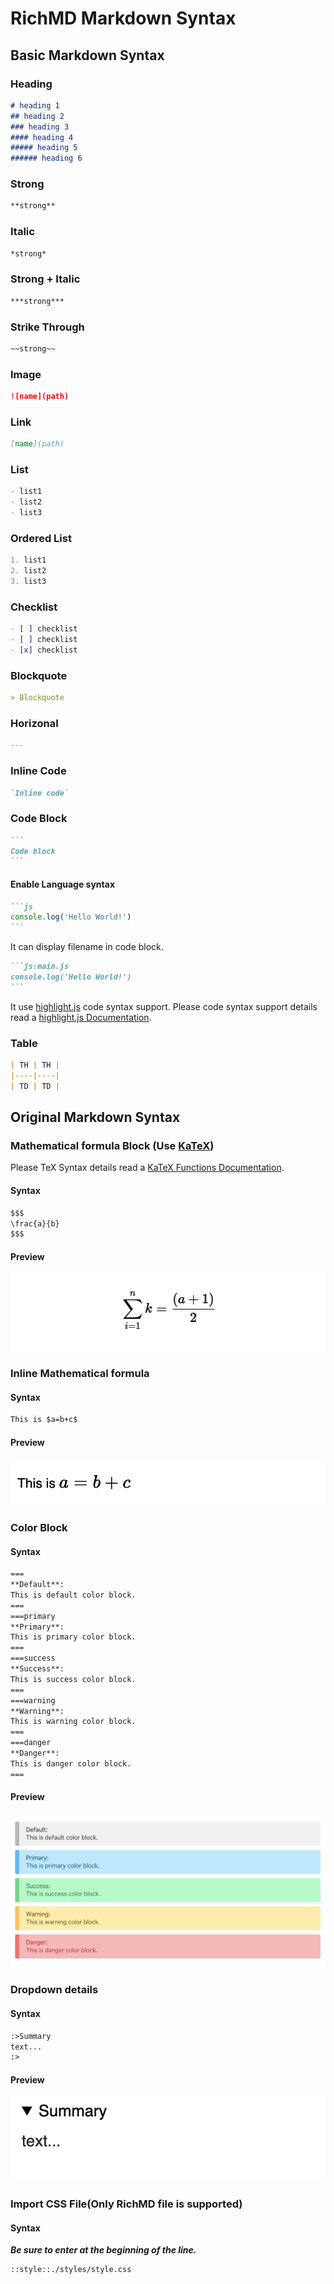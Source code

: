 # RichMD Markdown Syntax
## Basic Markdown Syntax
### Heading
```markdown
# heading 1
## heading 2
### heading 3
#### heading 4
##### heading 5
###### heading 6
```

### Strong
```markdown
**strong**
```

### Italic
```markdown
*strong*
```

### Strong + Italic
```markdown
***strong***
```

### Strike Through
```markdown
~~strong~~
```

### Image
```markdown
![name](path)
```

### Link
```markdown
[name](path)
```

### List
```markdown
- list1
- list2
- list3
```

### Ordered List
```markdown
1. list1
2. list2
3. list3
```

### Checklist
```markdown
- [ ] checklist
- [ ] checklist
- [x] checklist
```

### Blockquote
```markdown
> Blockquote
```

### Horizonal
```markdown
---
```

### Inline Code
```markdown
`Inline code`
```

### Code Block
~~~markdown
```
Code block
```
~~~

#### Enable Language syntax
~~~markdown
```js
console.log('Hello World!')
```
~~~

It can display filename in code block.
~~~markdown
```js:main.js
console.log('Hello World!')
```
~~~

It use [highlight.js](https://github.com/highlightjs/highlight.js) code syntax support. 
Please code syntax support details read a [highlight.js Documentation](https://highlightjs.org/static/demo/).

### Table
```markdown
| TH | TH |
|----|----|
| TD | TD |
```

## Original Markdown Syntax
### Mathematical formula Block (Use [KaTeX](https://katex.org/))
Please TeX Syntax details read a [KaTeX Functions Documentation](https://katex.org/docs/supported.html).

#### Syntax
```txt
$$$
\frac{a}{b}
$$$
```

#### Preview
![Preview](./images/preview1.png)

### Inline Mathematical formula
#### Syntax
```txt
This is $a=b+c$
```

#### Preview
![Preview2](./images/preview2.png)

### Color Block
#### Syntax
```txt
===
**Default**:
This is default color block.
===
===primary
**Primary**:
This is primary color block.
===
===success
**Success**:
This is success color block.
===
===warning
**Warning**:
This is warning color block.
===
===danger
**Danger**:
This is danger color block.
===
```
#### Preview
![Preview3](./images/preview3.png)

### Dropdown details
#### Syntax
```txt
:>Summary
text...
:>
```
#### Preview
![Preview5](./images/preview5.png)

### Import CSS File(Only RichMD file is supported)
#### Syntax
***Be sure to enter at the beginning of the line.***
```txt
::style::./styles/style.css
```
